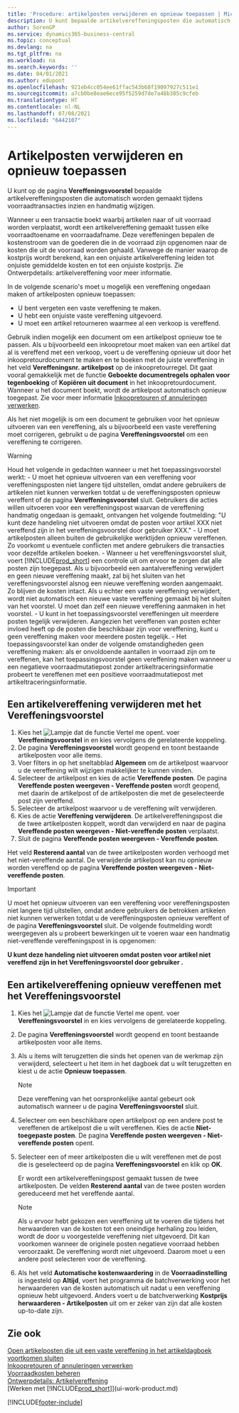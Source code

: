 ```yaml
---
title: 'Procedure: artikelposten verwijderen en opnieuw toepassen | Microsoft Docs'
description: U kunt bepaalde artikelvereffeningsposten die automatisch worden gemaakt tijdens voorraadtransacties inzien en handmatig wijzigen.
author: SorenGP
ms.service: dynamics365-business-central
ms.topic: conceptual
ms.devlang: na
ms.tgt_pltfrm: na
ms.workload: na
ms.search.keywords: ''
ms.date: 04/01/2021
ms.author: edupont
ms.openlocfilehash: 921eb4cc054ee61ffac543b68f19097927c511e1
ms.sourcegitcommit: a7cb0be8eae6ece95f5259d7de7a48b385c9cfeb
ms.translationtype: HT
ms.contentlocale: nl-NL
ms.lasthandoff: 07/08/2021
ms.locfileid: "6442107"
---
```

# <a name="remove-and-reapply-item-ledger-entries"></a>Artikelposten verwijderen en opnieuw toepassen
U kunt op de pagina **Vereffeningsvoorstel** bepaalde artikelvereffeningsposten die automatisch worden gemaakt tijdens voorraadtransacties inzien en handmatig wijzigen.  

Wanneer u een transactie boekt waarbij artikelen naar of uit voorraad worden verplaatst, wordt een artikelvereffening gemaakt tussen elke voorraadtoename en voorraadafname. Deze vereffeningen bepalen de kostenstroom van de goederen die in de voorraad zijn opgenomen naar de kosten die uit de voorraad worden gehaald. Vanwege de manier waarop de kostprijs wordt berekend, kan een onjuiste artikelvereffening leiden tot onjuiste gemiddelde kosten en tot een onjuiste kostprijs. Zie Ontwerpdetails: artikelvereffening voor meer informatie.

In de volgende scenario's moet u mogelijk een vereffening ongedaan maken of artikelposten opnieuw toepassen:

- U bent vergeten een vaste vereffening te maken.
- U hebt een onjuiste vaste vereffening uitgevoerd.
- U moet een artikel retourneren waarmee al een verkoop is vereffend.

Gebruik indien mogelijk een document om een artikelpost opnieuw toe te passen. Als u bijvoorbeeld een inkoopretour moet maken van een artikel dat al is vereffend met een verkoop, voert u de vereffening opnieuw uit door het inkoopretourdocument te maken en te boeken met de juiste vereffening in het veld **Vereffeningsnr. artikelpost** op de inkoopretourregel. Dit gaat vooral gemakkelijk met de functie **Geboekte documentregels ophalen voor tegenboeking** of **Kopiëren uit document** in het inkoopretourdocument. Wanneer u het document boekt, wordt de artikelpost automatisch opnieuw toegepast. Zie voor meer informatie [Inkoopretouren of annuleringen verwerken](purchasing-how-process-purchase-returns-cancellations.md).

Als het niet mogelijk is om een document te gebruiken voor het opnieuw uitvoeren van een vereffening, als u bijvoorbeeld een vaste vereffening moet corrigeren, gebruikt u de pagina **Vereffeningsvoorstel** om een vereffening te corrigeren.

> [!Warning]  
> Houd het volgende in gedachten wanneer u met het toepassingsvoorstel werkt:
    - U moet het opnieuw uitvoeren van een vereffening voor vereffeningsposten niet langere tijd uitstellen, omdat andere gebruikers de artikelen niet kunnen verwerken totdat u de vereffeningsposten opnieuw vereffent of de pagina **Vereffeningsvoorstel** sluit. Gebruikers die acties willen uitvoeren voor een vereffeningspost waarvan de vereffening handmatig ongedaan is gemaakt, ontvangen het volgende foutmelding: "U kunt deze handeling niet uitvoeren omdat de posten voor artikel XXX niet vereffend zijn in het vereffeningsvoorstel door gebruiker XXX."
    - U moet artikelposten alleen buiten de gebruikelijke werktijden opnieuw vereffenen. Zo voorkomt u eventuele conflicten met andere gebruikers die transacties voor dezelfde artikelen boeken.
    - Wanneer u het vereffeningsvoorstel sluit, voert [!INCLUDE[prod_short](includes/prod_short.md)] een controle uit om ervoor te zorgen dat alle posten zijn toegepast. Als u bijvoorbeeld een aantalvereffening verwijdert en geen nieuwe vereffening maakt, zal bij het sluiten van het vereffeningsvoorstel alsnog een nieuwe vereffening worden aangemaakt. Zo blijven de kosten intact. Als u echter een vaste vereffening verwijdert, wordt niet automatisch een nieuwe vaste vereffening gemaakt bij het sluiten van het voorstel. U moet dan zelf een nieuwe vereffening aanmaken in het voorstel.
    - U kunt in het toepassingsvoorstel vereffeningen uit meerdere posten tegelijk verwijderen. Aangezien het vereffenen van posten echter invloed heeft op de posten die beschikbaar zijn voor vereffening, kunt u geen vereffening maken voor meerdere posten tegelijk.
    - Het toepassingsvoorstel kan onder de volgende omstandigheden geen vereffening maken: als er onvoldoende aantallen in voorraad zijn om te vereffenen, kan het toepassingsvoorstel geen vereffening maken wanneer u een negatieve voorraadmutatiepost zonder artikeltraceringsinformatie probeert te vereffenen met een positieve voorraadmutatiepost met artikeltraceringsinformatie.

## <a name="to-remove-an-item-application-by-using-the-application-worksheet"></a>Een artikelvereffening verwijderen met het Vereffeningsvoorstel  
1.  Kies het ![Lampje dat de functie Vertel me opent.](media/ui-search/search_small.png "Vertel me wat u wilt doen") voer **Vereffeningsvoorstel** in en kies vervolgens de gerelateerde koppeling.  
2.  De pagina **Vereffeningsvoorstel** wordt geopend en toont bestaande artikelposten voor alle items.  
3.  Voer filters in op het sneltabblad **Algemeen** om de artikelpost waarvoor u de vereffening wilt wijzigen makkelijker te kunnen vinden.  
4.  Selecteer de artikelpost en kies de actie **Vereffende posten**. De pagina **Vereffende posten weergeven - Vereffende posten** wordt geopend, met daarin de artikelpost of de artikelposten die met de geselecteerde post zijn vereffend.  
5.  Selecteer de artikelpost waarvoor u de vereffening wilt verwijderen.  
6.  Kies de actie **Vereffening verwijderen**. De artikelvereffeningspost die de twee artikelposten koppelt, wordt dan verwijderd en naar de pagina **Vereffende posten weergeven - Niet-vereffende posten** verplaatst.  
7.  Sluit de pagina **Vereffende posten weergeven - Vereffende posten**.  

 Het veld **Resterend aantal** van de twee artikelposten worden verhoogd met het niet-vereffende aantal. De verwijderde artikelpost kan nu opnieuw worden vereffend op de pagina **Vereffende posten weergeven - Niet-vereffende posten**.  

> [!IMPORTANT]  
>  U moet het opnieuw uitvoeren van een vereffening voor vereffeningsposten niet langere tijd uitstellen, omdat andere gebruikers de betrokken artikelen niet kunnen verwerken totdat u de vereffeningsposten opnieuw vereffent of de pagina **Vereffeningsvoorstel** sluit. De volgende foutmelding wordt weergegeven als u probeert bewerkingen uit te voeren waar een handmatig niet-vereffende vereffeningspost in is opgenomen:  
>   
>  **U kunt deze handeling niet uitvoeren omdat posten voor artikel <item> niet vereffend zijn in het Vereffeningsvoorstel door gebruiker <user>.**  

## <a name="to-reapply-an-item-application-by-using-the-application-worksheet"></a>Een artikelvereffening opnieuw vereffenen met het Vereffeningsvoorstel  
1.  Kies het ![Lampje dat de functie Vertel me opent.](media/ui-search/search_small.png "Vertel me wat u wilt doen") voer **Vereffeningsvoorstel** in en kies vervolgens de gerelateerde koppeling.  
2.  De pagina **Vereffeningsvoorstel** wordt geopend en toont bestaande artikelposten voor alle items.  
3.  Als u items wilt terugzetten die sinds het openen van de werkmap zijn verwijderd, selecteert u het item in het dagboek dat u wilt terugzetten en kiest u de actie **Opnieuw toepassen**.  

    > [!NOTE]  
    >  Deze vereffening van het oorspronkelijke aantal gebeurt ook automatisch wanneer u de pagina **Vereffeningsvoorstel** sluit.  
4.  Selecteer om een beschikbare open artikelpost op een andere post te vereffenen de artikelpost die u wilt vereffenen. Kies de actie **Niet-toegepaste posten**. De pagina **Vereffende posten weergeven - Niet-vereffende posten** opent.  
5.  Selecteer een of meer artikelposten die u wilt vereffenen met de post die is geselecteerd op de pagina **Vereffeningsvoorstel** en klik op **OK**.  

     Er wordt een artikelvereffeningspost gemaakt tussen de twee artikelposten. De velden **Resterend aantal** van de twee posten worden gereduceerd met het vereffende aantal.  

    > [!NOTE]  
    >  Als u ervoor hebt gekozen een vereffening uit te voeren die tijdens het herwaarderen van de kosten tot een oneindige herhaling zou leiden, wordt de door u voorgestelde vereffening niet uitgevoerd. Dit kan voorkomen wanneer de originele posten negatieve voorraad hebben veroorzaakt. De vereffening wordt niet uitgevoerd. Daarom moet u een andere post selecteren voor de vereffening.  
6.  Als het veld **Automatische kostenwaardering** in de **Voorraadinstelling** is ingesteld op **Altijd**, voert het programma de batchverwerking voor het herwaarderen van de kosten automatisch uit nadat u een vereffening opnieuw hebt uitgevoerd. Anders voert u de batchverwerking **Kostprijs herwaarderen - Artikelposten** uit om er zeker van zijn dat alle kosten up-to-date zijn.  

## <a name="see-also"></a>Zie ook  
[Open artikelposten die uit een vaste vereffening in het artikeldagboek voortkomen sluiten](finance-how-to-close-open-item-ledger-entries-resulting-from-fixed-application-in-the-item-journal.md)  
 [Inkoopretouren of annuleringen verwerken](purchasing-how-process-purchase-returns-cancellations.md)  
 [Voorraadkosten beheren](finance-manage-inventory-costs.md)   
 [Ontwerpdetails: Artikelvereffening](design-details-item-application.md)  
 [Werken met [!INCLUDE[prod_short](includes/prod_short.md)]](ui-work-product.md)


[!INCLUDE[footer-include](includes/footer-banner.md)]